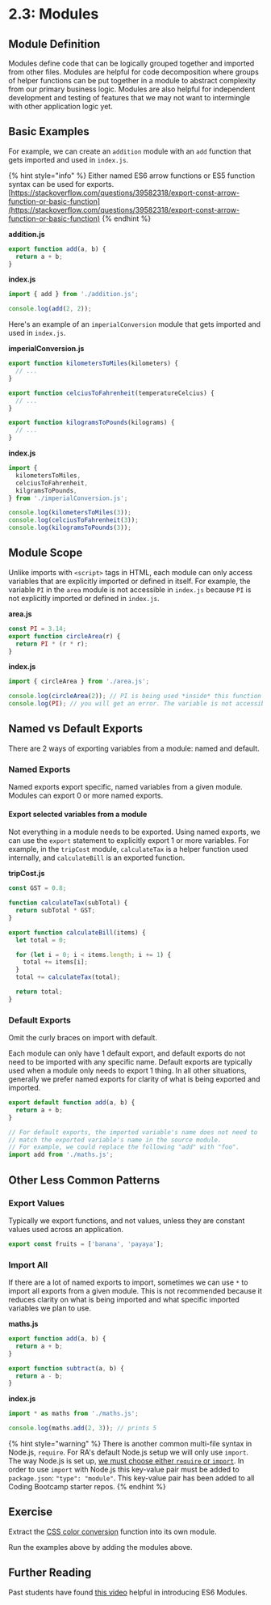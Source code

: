 # 2.3: Modules

## Module Definition

Modules define code that can be logically grouped together and imported from other files. Modules are helpful for code decomposition where groups of helper functions can be put together in a module to abstract complexity from our primary business logic. Modules are also helpful for independent development and testing of features that we may not want to intermingle with other application logic yet.

## Basic Examples

For example, we can create an `addition` module with an `add` function that gets imported and used in `index.js`.

{% hint style="info" %}
Either named ES6 arrow functions or ES5 function syntax can be used for exports. [https://stackoverflow.com/questions/39582318/export-const-arrow-function-or-basic-function](https://stackoverflow.com/questions/39582318/export-const-arrow-function-or-basic-function)
{% endhint %}

**addition.js**

```javascript
export function add(a, b) {
  return a + b;
}
```

**index.js**

```javascript
import { add } from './addition.js';

console.log(add(2, 2));
```

Here's an example of an `imperialConversion` module that gets imported and used in `index.js`.

**imperialConversion.js**

```javascript
export function kilometersToMiles(kilometers) {
  // ...
}

export function celciusToFahrenheit(temperatureCelcius) {
  // ...
}

export function kilogramsToPounds(kilograms) {
  // ...
}
```

**index.js**

```javascript
import {
  kilometersToMiles,
  celciusToFahrenheit,
  kilgramsToPounds,
} from './imperialConversion.js';

console.log(kilometersToMiles(3));
console.log(celciusToFahrenheit(3));
console.log(kilogramsToPounds(3));
```

## Module Scope

Unlike imports with `<script>` tags in HTML, each module can only access variables that are explicitly imported or defined in itself. For example, the variable `PI` in the `area` module is not accessible in `index.js` because `PI` is not explicitly imported or defined in `index.js`.

**area.js**

```javascript
const PI = 3.14;
export function circleArea(r) {
  return PI * (r * r);
}
```

**index.js**

```javascript
import { circleArea } from './area.js';

console.log(circleArea(2)); // PI is being used *inside* this function
console.log(PI); // you will get an error. The variable is not accessible.
```

## Named vs Default Exports

There are 2 ways of exporting variables from a module: named and default.

### Named Exports

Named exports export specific, named variables from a given module. Modules can export 0 or more named exports.

#### Export selected variables from a module

Not everything in a module needs to be exported. Using named exports, we can use the `export` statement to explicitly export 1 or more variables. For example, in the `tripCost` module, `calculateTax` is a helper function used internally, and `calculateBill` is an exported function.

**tripCost.js**

```javascript
const GST = 0.8;

function calculateTax(subTotal) {
  return subTotal * GST;
}

export function calculateBill(items) {
  let total = 0;

  for (let i = 0; i < items.length; i += 1) {
    total += items[i];
  }
  total += calculateTax(total);

  return total;
}
```

### Default Exports

Omit the curly braces on import with default.

Each module can only have 1 default export, and default exports do not need to be imported with any specific name. Default exports are typically used when a module only needs to export 1 thing. In all other situations, generally we prefer named exports for clarity of what is being exported and imported.

```javascript
export default function add(a, b) {
  return a + b;
}
```

```javascript
// For default exports, the imported variable's name does not need to
// match the exported variable's name in the source module.
// For example, we could replace the following "add" with "foo".
import add from './maths.js';
```

## Other Less Common Patterns

### Export Values

Typically we export functions, and not values, unless they are constant values used across an application.

```javascript
export const fruits = ['banana', 'payaya'];
```

### Import All

If there are a lot of named exports to import, sometimes we can use `*` to import all exports from a given module. This is not recommended because it reduces clarity on what is being imported and what specific imported variables we plan to use.

**maths.js**

```javascript
export function add(a, b) {
  return a + b;
}

export function subtract(a, b) {
  return a - b;
}
```

**index.js**

```javascript
import * as maths from './maths.js';

console.log(maths.add(2, 3)); // prints 5
```

{% hint style="warning" %}
There is another common multi-file syntax in Node.js, `require`. For RA's default Node.js setup we will only use `import`. The way Node.js is set up, [we must choose either `require` or `import`](https://stackoverflow.com/questions/59443525/require-not-working-in-module-type-nodejs-script). In order to use `import` with Node.js this key-value pair must be added to `package.json`: `"type": "module"`. This key-value pair has been added to all Coding Bootcamp starter repos.
{% endhint %}

## Exercise

Extract the [CSS color conversion](https://github.com/rocketacademy/css-conversions-bootcamp) function into its own module.

Run the examples above by adding the modules above.

## Further Reading

Past students have found [this video](https://www.youtube.com/watch?v=cRHQNNcYf6s&feature=youtu.be) helpful in introducing ES6 Modules.
